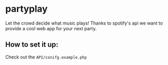 # partyplay
Let the crowd decide what music plays! Thanks to spotify's api we want to provide a cool web app for your next party.

## How to set it up:

Check out the `API/conifg.example.php`
